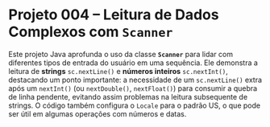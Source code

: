 # Projeto 004 – Leitura de Dados Complexos com `Scanner`

Este projeto Java aprofunda o uso da classe **`Scanner`** para lidar com diferentes tipos de entrada do usuário em uma sequência. Ele demonstra a leitura de **strings** `sc.nextLine()` e **números inteiros** `sc.nextInt()`, destacando um ponto importante: a necessidade de um `sc.nextLine()` extra após um `nextInt()` (ou `nextDouble()`, `nextFloat()`) para consumir a quebra de linha pendente, evitando assim problemas na leitura subsequente de strings. O código também configura o `Locale` para o padrão US, o que pode ser útil em algumas operações com números e datas.
